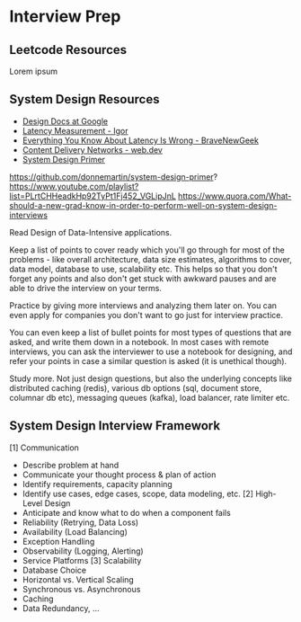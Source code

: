# Interview Prep

## Leetcode Resources
Lorem ipsum

## System Design Resources
- [Design Docs at Google](https://www.industrialempathy.com/posts/design-docs-at-google/)
- [Latency Measurement - Igor](https://igor.io/latency/)  
- [Everything You Know About Latency Is Wrong - BraveNewGeek](https://bravenewgeek.com/everything-you-know-about-latency-is-wrong/)
- [Content Delivery Networks - web.dev](https://web.dev/articles/content-delivery-networks)
- [System Design Primer](https://github.com/karanpratapsingh/system-design)

https://github.com/donnemartin/system-design-primer?
https://www.youtube.com/playlist?list=PLrtCHHeadkHp92TyPt1Fj452_VGLipJnL
https://www.quora.com/What-should-a-new-grad-know-in-order-to-perform-well-on-system-design-interviews

Read Design of Data-Intensive applications.



Keep a list of points to cover ready which you'll go through for most of the problems - like overall architecture, data size estimates, algorithms to cover, data model, database to use, scalability etc. This helps so that you don't forget any points and also don't get stuck with awkward pauses and are able to drive the interview on your terms.

Practice by giving more interviews and analyzing them later on. You can even apply for companies you don't want to go just for interview practice.

You can even keep a list of bullet points for most types of questions that are asked, and write them down in a notebook. In most cases with remote interviews, you can ask the interviewer to use a notebook for designing, and refer your points in case a similar question is asked (it is unethical though).

Study more. Not just design questions, but also the underlying concepts like distributed caching (redis), various db options (sql, document store, columnar db etc), messaging queues (kafka), load balancer, rate limiter etc.


## System Design Interview Framework
[1] Communication
- Describe problem at hand
- Communicate your thought process & plan of action 
- Identify requirements, capacity planning
- Identify use cases, edge cases, scope, data modeling, etc.
[2] High-Level Design 
- Anticipate and know what to do when a component fails 
- Reliability (Retrying, Data Loss)
- Availability (Load Balancing)
- Exception Handling
- Observability (Logging, Alerting)
- Service Platforms
[3] Scalability
- Database Choice
- Horizontal vs. Vertical Scaling
- Synchronous vs. Asynchronous
- Caching
- Data Redundancy, ...